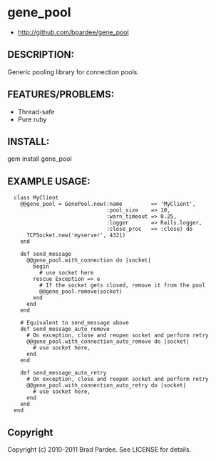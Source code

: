 # gene_pool

* http://github.com/bpardee/gene_pool

## DESCRIPTION:

Generic pooling library for connection pools.

## FEATURES/PROBLEMS:

* Thread-safe
* Pure ruby

## INSTALL:

  gem install gene_pool

## EXAMPLE USAGE:

      class MyClient
        @@gene_pool = GenePool.new(:name         => 'MyClient',
                                   :pool_size    => 10,
                                   :warn_timeout => 0.25,
                                   :logger       => Rails.logger,
                                   :close_proc   => :close) do
          TCPSocket.new('myserver', 4321)
        end

        def send_message
          @@gene_pool.with_connection do |socket|
            begin
              # use socket here
            rescue Exception => e
              # If the socket gets closed, remove it from the pool
              @@gene_pool.remove(socket)
            end
          end
        end

        # Equivalent to send_message above
        def send_message_auto_remove
          # On exception, close and reopen socket and perform retry
          @@gene_pool.with_connection_auto_remove do |socket|
            # use socket here,
          end
        end

        def send_message_auto_retry
          # On exception, close and reopen socket and perform retry
          @@gene_pool.with_connection_auto_retry do |socket|
            # use socket here,
          end
        end
      end

## Copyright

Copyright (c) 2010-2011 Brad Pardee. See LICENSE for details.
